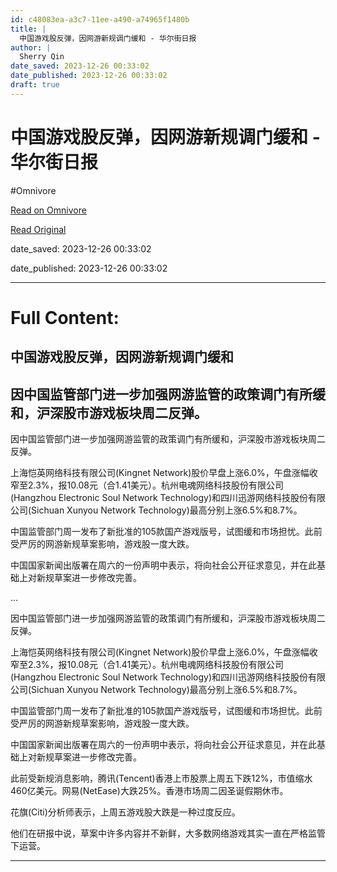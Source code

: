 ```yaml
---
id: c48083ea-a3c7-11ee-a490-a74965f1480b
title: |
  中国游戏股反弹，因网游新规调门缓和 - 华尔街日报
author: |
  Sherry Qin
date_saved: 2023-12-26 00:33:02
date_published: 2023-12-26 00:33:02
draft: true
---
```


# 中国游戏股反弹，因网游新规调门缓和 - 华尔街日报
#Omnivore

[Read on Omnivore](https://omnivore.app/me/-18ca536e952)

[Read Original](https://cn.wsj.com/amp/articles/%E4%B8%AD%E5%9B%BD%E6%B8%B8%E6%88%8F%E8%82%A1%E5%8F%8D%E5%BC%B9-%E5%9B%A0%E7%BD%91%E6%B8%B8%E6%96%B0%E8%A7%84%E8%B0%83%E9%97%A8%E7%BC%93%E5%92%8C-947b9cfa)

date_saved: 2023-12-26 00:33:02

date_published: 2023-12-26 00:33:02

--- 

# Full Content: 

##  中国游戏股反弹，因网游新规调门缓和

## 因中国监管部门进一步加强网游监管的政策调门有所缓和，沪深股市游戏板块周二反弹。

因中国监管部门进一步加强网游监管的政策调门有所缓和，沪深股市游戏板块周二反弹。

上海恺英网络科技有限公司(Kingnet Network)股价早盘上涨6.0%，午盘涨幅收窄至2.3%，报10.08元（合1.41美元）。杭州电魂网络科技股份有限公司(Hangzhou Electronic Soul Network Technology)和四川迅游网络科技股份有限公司(Sichuan Xunyou Network Technology)最高分别上涨6.5%和8.7%。

中国监管部门周一发布了新批准的105款国产游戏版号，试图缓和市场担忧。此前受严厉的网游新规草案影响，游戏股一度大跌。

中国国家新闻出版署在周六的一份声明中表示，将向社会公开征求意见，并在此基础上对新规草案进一步修改完善。

...

因中国监管部门进一步加强网游监管的政策调门有所缓和，沪深股市游戏板块周二反弹。

上海恺英网络科技有限公司(Kingnet Network)股价早盘上涨6.0%，午盘涨幅收窄至2.3%，报10.08元（合1.41美元）。杭州电魂网络科技股份有限公司(Hangzhou Electronic Soul Network Technology)和四川迅游网络科技股份有限公司(Sichuan Xunyou Network Technology)最高分别上涨6.5%和8.7%。

中国监管部门周一发布了新批准的105款国产游戏版号，试图缓和市场担忧。此前受严厉的网游新规草案影响，游戏股一度大跌。

中国国家新闻出版署在周六的一份声明中表示，将向社会公开征求意见，并在此基础上对新规草案进一步修改完善。

此前受新规消息影响，腾讯(Tencent)香港上市股票上周五下跌12%，市值缩水460亿美元。网易(NetEase)大跌25%。香港市场周二因圣诞假期休市。

花旗(Citi)分析师表示，上周五游戏股大跌是一种过度反应。

他们在研报中说，草案中许多内容并不新鲜，大多数网络游戏其实一直在严格监管下运营。

---


